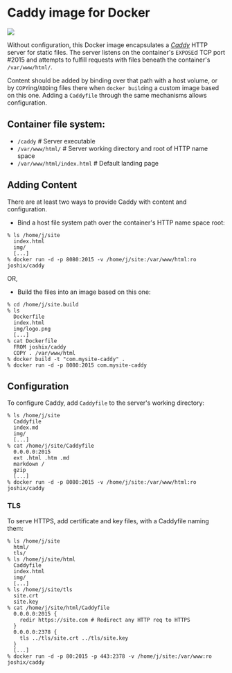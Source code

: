 # Caddy image for Docker

[![](https://badge.imagelayers.io/joshix/caddy:latest.svg)](https://imagelayers.io/?images=joshix/caddy:latest 'Get your own badge on imagelayers.io')

Without configuration, this Docker image encapsulates a
[*Caddy*](http://caddyserver.com) HTTP server for static files.
The server listens on the container's `EXPOSE`d TCP
port #2015 and attempts to fulfill requests with files beneath
the container's `/var/www/html/`.

Content should be added by binding over that path with a host volume,
or by `COPY`ing/`ADD`ing files there when `docker build`ing a custom
image based on this one. Adding a `Caddyfile` through the same
mechanisms allows configuration.

## Container file system:
* `/caddy` # Server executable
* `/var/www/html/` # Server working directory and root of HTTP name space
* `/var/www/html/index.html` # Default landing page

## Adding Content

There are at least two ways to provide Caddy with content and configuration.

* Bind a host file system path over the container's HTTP name space root:

```
% ls /home/j/site
  index.html
  img/
  [...]
% docker run -d -p 8080:2015 -v /home/j/site:/var/www/html:ro joshix/caddy
```

OR,

* Build the files into an image based on this one:

```
% cd /home/j/site.build
% ls
  Dockerfile
  index.html
  img/logo.png
  [...]
% cat Dockerfile
  FROM joshix/caddy
  COPY . /var/www/html
% docker build -t "com.mysite-caddy" .
% docker run -d -p 8080:2015 com.mysite-caddy
```

## Configuration
To configure Caddy, add `Caddyfile` to the server's working directory:

```
% ls /home/j/site
  Caddyfile
  index.md
  img/
  [...]
% cat /home/j/site/Caddyfile
  0.0.0.0:2015
  ext .html .htm .md
  markdown /
  gzip
  [...]
% docker run -d -p 8080:2015 -v /home/j/site:/var/www/html:ro joshix/caddy
```

### TLS
To serve HTTPS, add certificate and key files, with a Caddyfile naming them:

```
% ls /home/j/site
  html/
  tls/
% ls /home/j/site/html
  Caddyfile
  index.html
  img/
  [...]
% ls /home/j/site/tls
  site.crt
  site.key
% cat /home/j/site/html/Caddyfile
  0.0.0.0:2015 {
    redir https://site.com # Redirect any HTTP req to HTTPS
  }
  0.0.0.0:2378 {
    tls ../tls/site.crt ../tls/site.key
  }
  [...]
% docker run -d -p 80:2015 -p 443:2378 -v /home/j/site:/var/www:ro joshix/caddy
```
